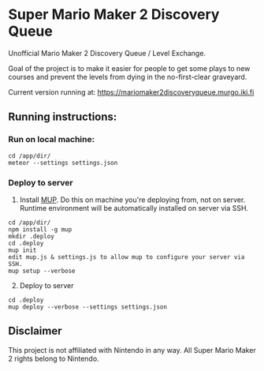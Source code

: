 # Super Mario Maker 2 Discovery Queue
Unofficial Mario Maker 2 Discovery Queue / Level Exchange.

Goal of the project is to make it easier for people to get some plays to new courses and prevent the levels from dying in the no-first-clear graveyard.

Current version running at: https://mariomaker2discoveryqueue.murgo.iki.fi

## Running instructions:

### Run on local machine:
```
cd /app/dir/
meteor --settings settings.json
```

### Deploy to server

1) Install [MUP](http://meteor-up.com/). Do this on machine you're deploying from, not on server. Runtime environment will be automatically installed on server via SSH.

```
cd /app/dir/
npm install -g mup
mkdir .deploy
cd .deploy
mup init
edit mup.js & settings.js to allow mup to configure your server via SSH.
mup setup --verbose
```

2) Deploy to server
```
cd .deploy
mup deploy --verbose --settings settings.json
```

## Disclaimer

This project is not affiliated with Nintendo in any way. All Super Mario Maker 2 rights belong to Nintendo.

